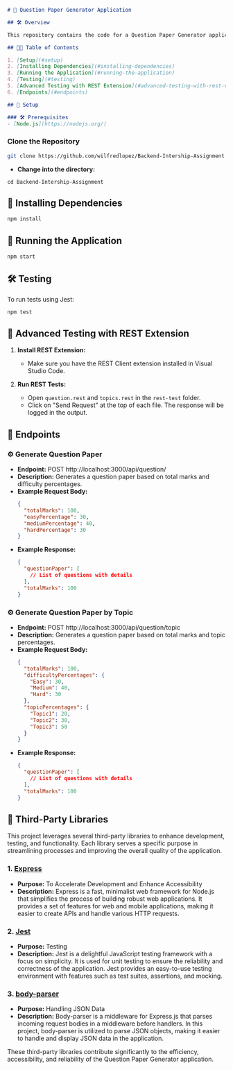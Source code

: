 

```markdown
# 🔗 Question Paper Generator Application

## 🛠 Overview

This repository contains the code for a Question Paper Generator application built using Express. It allows you to generate question papers based on various criteria such as total marks, difficulty percentages, and topic percentages. Testing is implemented using Jest.

## 👨‍💻 Table of Contents

1. [Setup](#setup)
2. [Installing Dependencies](#installing-dependencies)
3. [Running the Application](#running-the-application)
4. [Testing](#testing)
5. [Advanced Testing with REST Extension](#advanced-testing-with-rest-extension)
6. [Endpoints](#endpoints)

## 🔗 Setup

### 🛠 Prerequisites
- [Node.js](https://nodejs.org/)

```

### Clone the Repository
```bash
git clone https://github.com/wilfredlopez/Backend-Intership-Assignment.git
```

- **Change into the directory:**
```
cd Backend-Intership-Assignment
```

## 🔗 Installing Dependencies
```bash
npm install
```

## 🔗 Running the Application
```bash
npm start
```

## 🛠 Testing

To run tests using Jest:
```bash
npm test
```

## 🔗 Advanced Testing with REST Extension

1. **Install REST Extension:**
   - Make sure you have the REST Client extension installed in Visual Studio Code.

2. **Run REST Tests:**
   - Open `question.rest` and `topics.rest` in the `rest-test` folder.
   - Click on "Send Request" at the top of each file. The response will be logged in the output.

## 🔗 Endpoints

### ⚙️ Generate Question Paper
- **Endpoint:** POST http://localhost:3000/api/question/
- **Description:** Generates a question paper based on total marks and difficulty percentages.
- **Example Request Body:**
  ```json
  {
    "totalMarks": 100,
    "easyPercentage": 30,
    "mediumPercentage": 40,
    "hardPercentage": 30
  }
  ```
- **Example Response:**
  ```json
  {
    "questionPaper": [
      // List of questions with details
    ],
    "totalMarks": 100
  }
  ```

### ⚙️ Generate Question Paper by Topic
- **Endpoint:** POST http://localhost:3000/api/question/topic
- **Description:** Generates a question paper based on total marks and topic percentages.
- **Example Request Body:**
  ```json
  {
    "totalMarks": 100,
    "difficultyPercentages": {
      "Easy": 30,
      "Medium": 40,
      "Hard": 30
    },
    "topicPercentages": {
      "Topic1": 20,
      "Topic2": 30,
      "Topic3": 50
    }
  }
  ```
- **Example Response:**
  ```json
  {
    "questionPaper": [
      // List of questions with details
    ],
    "totalMarks": 100
  }
  ```

## 🔧 Third-Party Libraries

This project leverages several third-party libraries to enhance development, testing, and functionality. Each library serves a specific purpose in streamlining processes and improving the overall quality of the application.

### 1. [Express](https://expressjs.com/)
   - **Purpose:** To Accelerate Development and Enhance Accessibility
   - **Description:** Express is a fast, minimalist web framework for Node.js that simplifies the process of building robust web applications. It provides a set of features for web and mobile applications, making it easier to create APIs and handle various HTTP requests.

### 2. [Jest](https://jestjs.io/)
   - **Purpose:** Testing
   - **Description:** Jest is a delightful JavaScript testing framework with a focus on simplicity. It is used for unit testing to ensure the reliability and correctness of the application. Jest provides an easy-to-use testing environment with features such as test suites, assertions, and mocking.

### 3. [body-parser](https://www.npmjs.com/package/body-parser)
   - **Purpose:** Handling JSON Data
   - **Description:** Body-parser is a middleware for Express.js that parses incoming request bodies in a middleware before handlers. In this project, body-parser is utilized to parse JSON objects, making it easier to handle and display JSON data in the application.

These third-party libraries contribute significantly to the efficiency, accessibility, and reliability of the Question Paper Generator application. 

```  



